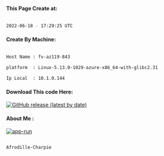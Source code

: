 
   
#### This Page Create at:

```bash

2022-06-18 - 17:29:25 UTC

```

#### Create By Machine:

```bash

Host Name : fv-az119-843

platform  : Linux-5.13.0-1029-azure-x86_64-with-glibc2.31

Ip Local  : 10.1.0.144

```
#### Download This code Here:

[![GitHub release (latest by date)](https://img.shields.io/github/v/release/Afrodille-Charpie/App-Run-1?style=for-the-badge&label=Download)](https://github.com/Afrodille-Charpie/App-Run-1/releases) 

</p> 

#### About Me :

[![app-run](https://github.com/Afrodille-Charpie/App-Run-1/actions/workflows/app-run.yml/badge.svg)](https://github.com/Afrodille-Charpie/App-Run-1/actions/workflows/app-run.yml)

```bash

Afrodille-Charpie

```

